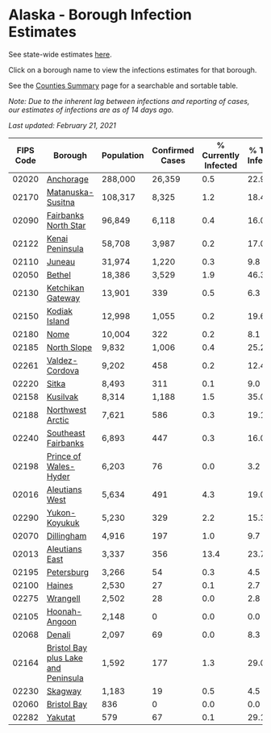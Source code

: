 # Alaska - Borough Infection Estimates

See state-wide estimates [here](/infections/us-ak).

Click on a borough name to view the infections estimates for that borough.

See the [Counties Summary](/infections/summary-counties) page for a searchable and sortable table.

*Note: Due to the inherent lag between infections and reporting of cases, our estimates of infections are as of 14 days ago.*

*Last updated: February 21, 2021*

|   FIPS Code |                                                                    Borough |   Population |   Confirmed Cases |   % Currently Infected |   % Total Infected |
|-------------|----------------------------------------------------------------------------|--------------|-------------------|------------------------|--------------------|
|       02020 |                                                     [Anchorage](anchorage) |      288,000 |            26,359 |                    0.5 |               22.9 |
|       02170 |                                     [Matanuska-Susitna](matanuska-susitna) |      108,317 |             8,325 |                    1.2 |               18.4 |
|       02090 |                               [Fairbanks North Star](fairbanks-north-star) |       96,849 |             6,118 |                    0.4 |               16.0 |
|       02122 |                                         [Kenai Peninsula](kenai-peninsula) |       58,708 |             3,987 |                    0.2 |               17.0 |
|       02110 |                                                           [Juneau](juneau) |       31,974 |             1,220 |                    0.3 |                9.8 |
|       02050 |                                                           [Bethel](bethel) |       18,386 |             3,529 |                    1.9 |               46.3 |
|       02130 |                                     [Ketchikan Gateway](ketchikan-gateway) |       13,901 |               339 |                    0.5 |                6.3 |
|       02150 |                                             [Kodiak Island](kodiak-island) |       12,998 |             1,055 |                    0.2 |               19.6 |
|       02180 |                                                               [Nome](nome) |       10,004 |               322 |                    0.2 |                8.1 |
|       02185 |                                                 [North Slope](north-slope) |        9,832 |             1,006 |                    0.4 |               25.2 |
|       02261 |                                           [Valdez-Cordova](valdez-cordova) |        9,202 |               458 |                    0.2 |               12.4 |
|       02220 |                                                             [Sitka](sitka) |        8,493 |               311 |                    0.1 |                9.0 |
|       02158 |                                                       [Kusilvak](kusilvak) |        8,314 |             1,188 |                    1.5 |               35.0 |
|       02188 |                                       [Northwest Arctic](northwest-arctic) |        7,621 |               586 |                    0.3 |               19.1 |
|       02240 |                                 [Southeast Fairbanks](southeast-fairbanks) |        6,893 |               447 |                    0.3 |               16.0 |
|       02198 |                             [Prince of Wales-Hyder](prince-of-wales-hyder) |        6,203 |                76 |                    0.0 |                3.2 |
|       02016 |                                           [Aleutians West](aleutians-west) |        5,634 |               491 |                    4.3 |               19.0 |
|       02290 |                                             [Yukon-Koyukuk](yukon-koyukuk) |        5,230 |               329 |                    2.2 |               15.3 |
|       02070 |                                                   [Dillingham](dillingham) |        4,916 |               197 |                    1.0 |                9.7 |
|       02013 |                                           [Aleutians East](aleutians-east) |        3,337 |               356 |                   13.4 |               23.7 |
|       02195 |                                                   [Petersburg](petersburg) |        3,266 |                54 |                    0.3 |                4.5 |
|       02100 |                                                           [Haines](haines) |        2,530 |                27 |                    0.1 |                2.7 |
|       02275 |                                                       [Wrangell](wrangell) |        2,502 |                28 |                    0.0 |                2.8 |
|       02105 |                                             [Hoonah-Angoon](hoonah-angoon) |        2,148 |                 0 |                    0.0 |                0.0 |
|       02068 |                                                           [Denali](denali) |        2,097 |                69 |                    0.0 |                8.3 |
|       02164 | [Bristol Bay plus Lake and Peninsula](bristol-bay-plus-lake-and-peninsula) |        1,592 |               177 |                    1.3 |               29.0 |
|       02230 |                                                         [Skagway](skagway) |        1,183 |                19 |                    0.5 |                4.5 |
|       02060 |                                                 [Bristol Bay](bristol-bay) |          836 |                 0 |                    0.0 |                0.0 |
|       02282 |                                                         [Yakutat](yakutat) |          579 |                67 |                    0.1 |               29.1 |